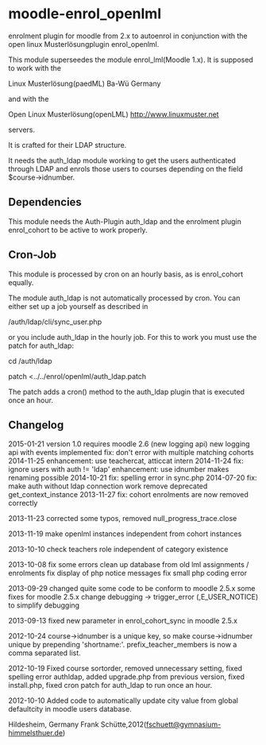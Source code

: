 moodle-enrol_openlml
====================

enrolment plugin for moodle from 2.x to autoenrol in
conjunction with the open linux Musterlösungplugin enrol_openlml.

This module superseedes the module enrol_lml(Moodle 1.x).
It is supposed to work with the

Linux Musterlösung(paedML) Ba-Wü Germany

and with the

Open Linux Musterlösung(openLML) http://www.linuxmuster.net

servers.

It is crafted for their LDAP structure.

It needs the auth_ldap module working to get the users authenticated
through LDAP and enrols those users to courses depending on the
field $course->idnumber.

Dependencies
------------
This module needs the Auth-Plugin auth_ldap and the enrolment plugin
enrol_cohort to be active to work properly.

Cron-Job
--------
This module is processed by cron on an hourly basis, as is enrol_cohort
equally.

The module auth_ldap is not automatically processed by cron. You can
either set up a job yourself as described in

/auth/ldap/cli/sync_user.php

or you include auth_ldap in the hourly job. For this to work you must
use the patch for auth_ldap:

cd <moodledir>/auth/ldap

patch <../../enrol/openlml/auth_ldap.patch

The patch adds a cron() method to the auth_ldap plugin that is
executed once an hour.

Changelog
---------
2015-01-21
version 1.0 requires moodle 2.6 (new logging api)
new logging api with events implemented
fix: don't error with multiple matching cohorts
2014-11-25
enhancement: use teachercat, atticcat intern
2014-11-24
fix: ignore users with auth != 'ldap'
enhancement: use idnumber makes renaming possible
2014-10-21
fix: spelling error in sync.php
2014-07-20
fix: make auth without ldap connection work
remove deprecated get_context_instance
2013-11-27
fix: cohort enrolments are now removed correctly

2013-11-23
corrected some typos, removed null_progress_trace.close

2013-11-19
make openlml instances independent from cohort instances

2013-10-10
check teachers role independent of category existence

2013-10-08
fix some errors
clean up database from old lml assignments / enrolments
fix display of php notice messages
fix small php coding error

2013-09-29
changed quite some code to be conform to moodle 2.5.x
some fixes for moodle 2.5.x
change debugging -> trigger_error (,E_USER_NOTICE) to simplify debugging

2013-09-13
fixed new parameter in enrol_cohort_sync in moodle 2.5.x

2012-10-24
course->idnumber is a unique key, so make
 course->idnumber unique by prepending 'shortname:'.
prefix_teacher_members is now a comma separated list.

2012-10-19
Fixed course sortorder,
removed unnecessary setting,
fixed spelling error authldap,
added upgrade.php from previous version,
fixed install.php,
fixed cron patch for auth_ldap to run once an hour.

2012-10-10
Added code to automatically update city value from global defaultcity
in moodle users database.

Hildesheim, Germany
Frank Schütte,2012(fschuett@gymnasium-himmelsthuer.de)

